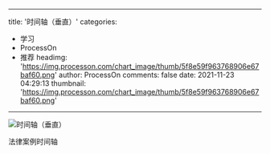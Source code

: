 
---
title: '时间轴（垂直）'
categories: 
 - 学习
 - ProcessOn
 - 推荐
headimg: 'https://img.processon.com/chart_image/thumb/5f8e59f963768906e67baf60.png'
author: ProcessOn
comments: false
date: 2021-11-23 04:29:13
thumbnail: 'https://img.processon.com/chart_image/thumb/5f8e59f963768906e67baf60.png'
---

<div>   
<img class="thumb" alt="时间轴（垂直）" src="https://img.processon.com/chart_image/thumb/5f8e59f963768906e67baf60.png" referrerpolicy="no-referrer">
<p>法律案例时间轴</p>  
</div>
            